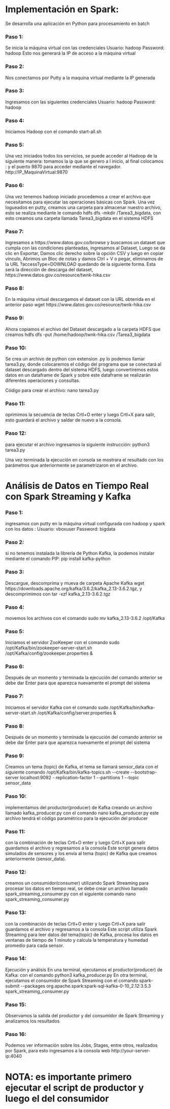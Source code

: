 <h1>Implementación en Spark:</h1>
Se desarrolla una aplicación en Python para procesamiento en batch
<h3>Paso 1:</h3> Se inicia la máquina virtual con las credenciales
Usuario: hadoop 
Password: hadoop
Esto nos generará la IP de acceso a la máquina virtual
<h3>Paso 2:</h3> Nos conectamos por Putty a la maquina virtual mediante la IP generada
<h3>Paso 3:</h3> Ingresamos con las siguientes credenciales 
Usuario: hadoop 
Password: hadoop 
<h3>Paso 4:</h3> Iniciamos Hadoop con el comando start-all.sh
<h3>Paso 5:</h3> Una vez iniciados todos los servicios, se puede acceder al Hadoop de la siguiente manera: tomamos la ip que se genero a l inicio, al final colocamos : y el puerto 9870 para acceder mediante el navegador. http://IP_MaquinaVirtual:9870
<h3>Paso 6:</h3> Una vez tenemos hadoop iniciado procedemos a crear el archivo que necesitamos para ejecutar las operaciones básicas con Spark. Una vez logueados en putty, creamos una carpeta para almacenar nuestro archivo, esto se realiza mediante le comando hdfs dfs -mkdir /Tarea3_bigdata, con esto creamos una carpeta llamada Tarea3_bigdata en el sistema HDFS
<h3>Paso 7:</h3> Ingresamos a https://www.datos.gov.co/browse y buscamos un dataset que cumpla con las condiciones planteadas, ingresamos al Dataset, Luego se da clic en Exportar, Damos clic derecho sobre la opción CSV y luego en copiar vínculo, Abrimos un Bloc de notas y damos Ctrl + V o pegar, eliminamos de la URL ?accessType=DOWNLOAD quedando de la siguiente forma. Esta será la dirección de descarga del dataset, https://www.datos.gov.co/resource/twnk-hika.csv
<h3>Paso 8:</h3> En la máquina virtual descargamos el dataset con la URL obtenida en el anterior paso wget https://www.datos.gov.co/resource/twnk-hika.csv
<h3>Paso 9:</h3> Ahora copiamos el archivo del Dataset descargado a la carpeta HDFS que creamos hdfs dfs -put /home/hadoop/twnk-hika.csv /Tarea3_bigdata
<h3>Paso 10:</h3> Se crea un archivo de python con extension .py lo podemos llamar tarea3.py, donde colocaremos el código del programa que se conectará al dataset descargado dentro del sistema HDFS, luego convertiremos estos datos en un dataframe de Spark y sobre este dataframe se realizarán diferentes operaciones y consultas. 

Código para crear el archivo: nano tarea3.py
<h3>Paso 11:</h3> oprimimos la secuencia de teclas Crtl+O enter y luego Crtl+X para salir, esto guardará el archivo y saldar de nuevo a la consola.
<h3>Paso 12:</h3> para ejecutar el archivo ingresamos la siguiente instrucción: 
python3 tarea3.py

Una vez terminada la ejecución en consola se mostrara el resultado con los parámetros que anteriormente se parametrizaron en el archivo.

<h1>Análisis de Datos en Tiempo Real con Spark Streaming y Kafka</h1>

<h3>Paso 1:</h3> ingresamos con putty en la máquina virtual configurada con hadoop y spark con los datos :
Usuario: vboxuser 
Password: bigdata
<h3>Paso 2:</h3> si no tenemos instalada la librería de Python Kafka, la podemos instalar mediante el comando PIP:  pip install kafka-python
<h3>Paso 3:</h3> Descargue, descomprima y mueva de carpeta Apache Kafka  wget https://downloads.apache.org/kafka/3.6.2/kafka_2.13-3.6.2.tgz, y descomprimimos con 
tar -xzf kafka_2.13-3.6.2.tgz
<h3>Paso 4:</h3> movemos los archivos con el comando 
sudo mv kafka_2.13-3.6.2 /opt/Kafka
<h3>Paso 5:</h3> Iniciamos el servidor ZooKeeper con el comando
sudo /opt/Kafka/bin/zookeeper-server-start.sh /opt/Kafka/config/zookeeper.properties &
<h3>Paso 6:</h3> Después de un momento y terminada la ejecución del comando anterior se debe dar Enter para que aparezca nuevamente el prompt del sistema
<h3>Paso 7:</h3> Iniciamos el servidor Kafka con el comando 
sudo /opt/Kafka/bin/kafka-server-start.sh /opt/Kafka/config/server.properties &
<h3>Paso 8:</h3> Después de un momento y terminada la ejecución del comando anterior se debe dar Enter para que aparezca nuevamente el prompt del sistema
<h3>Paso 9:</h3> Creamos un tema (topic) de Kafka, el tema se llamará sensor_data con el siguiente comando
 /opt/Kafka/bin/kafka-topics.sh --create --bootstrap-server localhost:9092 - replication-factor 1 --partitions 1 --topic sensor_data
<h3>Paso 10:</h3> implementamos del productor(producer) de Kafka creando un archivo llamado kafka_producer.py  con el comando 
nano kafka_producer.py
este archivo tendrá el código paramétrico para la ejecución del producer
<h3>Paso 11:</h3> con la combinación de teclas  Crtl+O enter y luego Crtl+X para salir guardamos el archivo y regresamos a la consola
Este script genera datos simulados de sensores y los envía al tema (topic) de Kafka que creamos anteriormente (sensor_data).
<h3>Paso 12:</h3>creamos un consumidor(consumer) utilizando Spark Streaming para procesar los datos en tiempo real, se debe crear un archivo llamado spark_streaming_consumer.py con el siguiente comando
nano spark_streaming_consumer.py
<h3>Paso 13:</h3> con la combinación de teclas  Crtl+O enter y luego Crtl+X para salir guardamos el archivo y regresamos a la consola
Este script utiliza Spark Streaming para leer datos del tema(topic) de Kafka, procesa los datos en ventanas de tiempo de 1 minuto y calcula la temperatura y humedad promedio para cada sensor.
<h3>Paso 14:</h3> 
Ejecución y análisis 
En una terminal, ejecutamos el productor(producer) de Kafka: con el comando
python3 kafka_producer.py 
En otra terminal, ejecutamos el consumidor de Spark Streaming con el comando
spark-submit --packages org.apache.spark:spark-sql-kafka-0-10_2.12:3.5.3 spark_streaming_consumer.py
<h3>Paso 15:</h3> Observamos la salida del productor y del consumidor de Spark Streaming y analizamos los resultados
<h3>Paso 16:</h3> Podemos ver información sobre los Jobs, Stages, entre otros, realizados por Spark, para esto ingresamos a la consola web http://your-server-ip:4040

<h1>NOTA: es importante primero ejecutar el script de productor y luego el del consumidor</h1>
